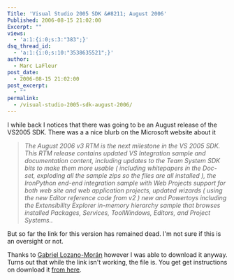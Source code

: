 ```yaml
---
Title: 'Visual Studio 2005 SDK &#8211; August 2006'
Published: 2006-08-15 21:02:00
Excerpt: ""
views:
  - 'a:1:{i:0;s:3:"383";}'
dsq_thread_id:
  - 'a:1:{i:0;s:10:"3538635521";}'
author:
  - Marc LaFleur
post_date:
  - 2006-08-15 21:02:00
post_excerpt:
  - ""
permalink:
  - /visual-studio-2005-sdk-august-2006/
---
```

<p>I while back I notices that there was going to be an August release of the VS2005 SDK. There was a a nice blurb on the Microsoft website about it</p> <blockquote> <p><em>The August 2006 v3 RTM is the next milestone in the VS 2005 SDK. This RTM release contains updated VS Integration sample and documentation content, including updates to the Team System SDK bits to make them more usable ( including whitepapers in the Doc-set, exploding all the sample zips so the files are all installed ), the IronPython end-end integration sample with Web Projects support for both web site and web application projects, updated wizards ( using the new Editor reference code from v2 ) new and Powertoys including the Extensibility Explorer in-memory hierarchy sample that browses installed Packages, Services, ToolWindows, Editors, and Project Systems..</em></p></blockquote> <p>But so far the link for this version has remained dead. I&#39;m not sure if this is an oversight or not.</p> <p>Thanks to <a href="http://pointerx.net/blogs/glozano" target="_blank">Gabriel Lozano-Mor&aacute;n</a> however I was able to download it anyway. Turns out that while the link isn&#39;t working, the file is. You get get instructions on download it <a href="http://pointerx.net/blogs/glozano/archive/2006/08/03/Visual-Studio-2005-SDK-_2D00_-August-2006-V3-RTM.aspx" target="_blank">from here</a>.</p>
